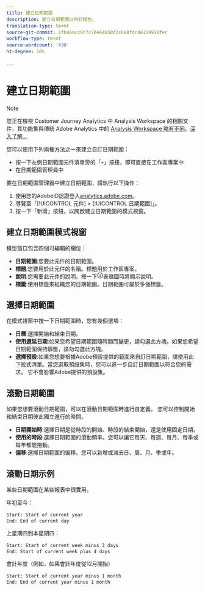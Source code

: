 ```yaml
---
title: 建立日期範圍
description: 建立日期範圍以用於報告。
translation-type: tm+mt
source-git-commit: 1fb46acc9c7c70e64058d2c6a8fdcde119910fec
workflow-type: tm+mt
source-wordcount: '438'
ht-degree: 10%

---
```



# 建立日期範圍

>[!NOTE]
>
>您正在檢視 Customer Journey Analytics 中 Analysis Workspace 的相關文件，其功能集與傳統 Adobe Analytics 中的 [Analysis Workspace 略有不同](https://docs.adobe.com/content/help/zh-Hant/analytics/analyze/analysis-workspace/home.html)。[深入了解...](/help/getting-started/cja-aa.md)

您可以使用下列兩種方法之一來建立自訂日期範圍：

* 按一下左側日期範圍元件清單旁的「`+`」按鈕，即可直接在工作區專案中
* 在日期範圍管理員中

要在日期範圍管理器中建立日期範圍，請執行以下操作：

1. 使用您的AdobeID認證登入[analytics.adobe.com](https://analytics.adobe.com)。
1. 導覽至「[!UICONTROL 元件] > [!UICONTROL 日期範圍]」。
1. 按一下「新增」按鈕，以開啟建立日期範圍的模式視窗。

## 建立日期範圍模式視窗

模型窗口包含四個可編輯的欄位：

* **日期範圍**:您要此元件的日期範圍。
* **標題**:您要用於此元件的名稱。標題用於工作區專案。
* **說明**:您需要此元件的說明。按一下![i](../assets/i.png)表徵圖時將顯示說明。
* **標籤**:使用標籤來組織您的日期範圍。日期範圍可屬於多個標籤。

## 選擇日期範圍

在模式視窗中按一下日期範圍時，您有幾個選項：

* **日曆**:選擇開始和結束日期。
* **使用遞延日期**:如果您希望日期範圍隨時間而變更，請勾選此方塊。如果您希望日期範圍保持靜態，請勿勾選此方塊。
* **選擇預設**:如果您想要根據Adobe預設提供的範圍來自訂日期範圍，請使用此下拉式清單。當您選取預設集時，您可以進一步自訂日期範圍以符合您的需求。 它不會影響Adobe提供的預設集。

## 滾動日期範圍

如果您想要滾動日期範圍，可以在滾動日期範圍時進行自定義。 您可以控制開始和結束日期彼此獨立進行的時間。

* **日期開始時**:選擇日期是從時段的開始、時段的結束開始，還是使用固定日期。
* **使用的時段**:選擇日期範圍的滾動頻率。您可以讓它每天、每週、每月、每季或每年都能捲動。
* **偏移**:選擇日期範圍的偏移。您可以新增或減去日、周、月、季或年。

## 滾動日期示例

某些日期範圍在某些報表中很實用。

年初至今：

```text
Start: Start of current year
End: End of current day
```

上星期四到本星期四：

```text
Start: Start of current week minus 3 days
End: Start of current week plus 4 days
```

會計年度（例如，如果會計年度從12月開始）

```text
Start: Start of current year minus 1 month
End: End of current year minus 1 month
```
